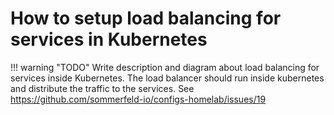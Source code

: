 # How to setup load balancing for services in Kubernetes

!!! warning "TODO"
    Write description and diagram about load balancing for services inside Kubernetes. The load balancer should run inside kubernetes and distribute the traffic to the services. See <https://github.com/sommerfeld-io/configs-homelab/issues/19>
